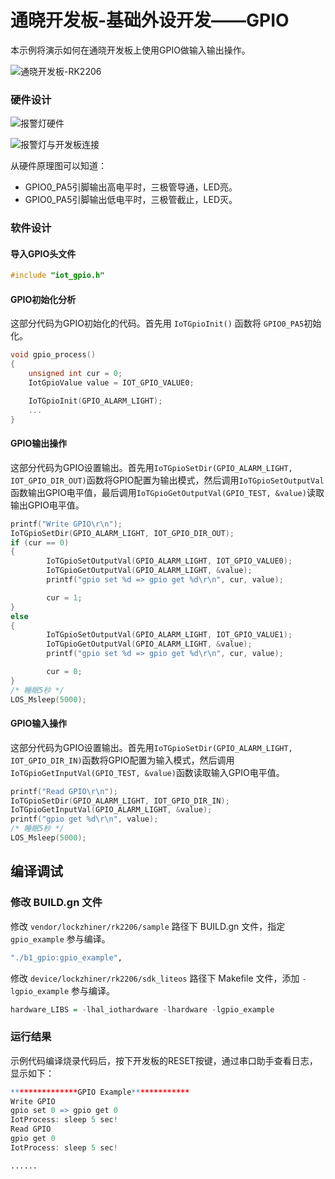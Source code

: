 # 通晓开发板-基础外设开发——GPIO

本示例将演示如何在通晓开发板上使用GPIO做输入输出操作。

![通晓开发板-RK2206](/vendor/lockzhiner/rk2206/docs/figures/tx_smart_r-rk2206.jpg)

### 硬件设计

![报警灯硬件](/vendor/lockzhiner/rk2206/docs/figures/gpio/报警灯硬件.jpg)

![报警灯与开发板连接](/vendor/lockzhiner/rk2206/docs/figures/gpio/报警灯与开发板连接.jpg)

从硬件原理图可以知道：
- GPIO0_PA5引脚输出高电平时，三极管导通，LED亮。
- GPIO0_PA5引脚输出低电平时，三极管截止，LED灭。

### 软件设计

#### 导入GPIO头文件

```c
#include "iot_gpio.h"
```

#### GPIO初始化分析

这部分代码为GPIO初始化的代码。首先用 `IoTGpioInit()` 函数将 `GPIO0_PA5`初始化。

```c
void gpio_process()
{
    unsigned int cur = 0;
    IotGpioValue value = IOT_GPIO_VALUE0;

    IoTGpioInit(GPIO_ALARM_LIGHT);
    ...
}
```

#### GPIO输出操作

这部分代码为GPIO设置输出。首先用`IoTGpioSetDir(GPIO_ALARM_LIGHT, IOT_GPIO_DIR_OUT)`函数将GPIO配置为输出模式，然后调用`IoTGpioSetOutputVal`函数输出GPIO电平值，最后调用`IoTGpioGetOutputVal(GPIO_TEST, &value)`读取输出GPIO电平值。

```c
printf("Write GPIO\r\n");
IoTGpioSetDir(GPIO_ALARM_LIGHT, IOT_GPIO_DIR_OUT);
if (cur == 0)
{
        IoTGpioSetOutputVal(GPIO_ALARM_LIGHT, IOT_GPIO_VALUE0);
        IoTGpioGetOutputVal(GPIO_ALARM_LIGHT, &value);
        printf("gpio set %d => gpio get %d\r\n", cur, value);

        cur = 1;
}
else
{
        IoTGpioSetOutputVal(GPIO_ALARM_LIGHT, IOT_GPIO_VALUE1);
        IoTGpioGetOutputVal(GPIO_ALARM_LIGHT, &value);
        printf("gpio set %d => gpio get %d\r\n", cur, value);

        cur = 0;
}
/* 睡眠5秒 */
LOS_Msleep(5000);
```

#### GPIO输入操作

这部分代码为GPIO设置输出。首先用`IoTGpioSetDir(GPIO_ALARM_LIGHT, IOT_GPIO_DIR_IN)`函数将GPIO配置为输入模式，然后调用`IoTGpioGetInputVal(GPIO_TEST, &value)`函数读取输入GPIO电平值。

```c
printf("Read GPIO\r\n");
IoTGpioSetDir(GPIO_ALARM_LIGHT, IOT_GPIO_DIR_IN);
IoTGpioGetInputVal(GPIO_ALARM_LIGHT, &value);
printf("gpio get %d\r\n", value);
/* 睡眠5秒 */
LOS_Msleep(5000);
```

## 编译调试

### 修改 BUILD.gn 文件

修改 `vendor/lockzhiner/rk2206/sample` 路径下 BUILD.gn 文件，指定 `gpio_example` 参与编译。

```r
"./b1_gpio:gpio_example",
```

修改 `device/lockzhiner/rk2206/sdk_liteos` 路径下 Makefile 文件，添加 `-lgpio_example` 参与编译。

```r
hardware_LIBS = -lhal_iothardware -lhardware -lgpio_example
```

### 运行结果

示例代码编译烧录代码后，按下开发板的RESET按键，通过串口助手查看日志，显示如下：

```r
***************GPIO Example*************
Write GPIO
gpio set 0 => gpio get 0
IotProcess: sleep 5 sec!
Read GPIO
gpio get 0
IotProcess: sleep 5 sec!

......
```

